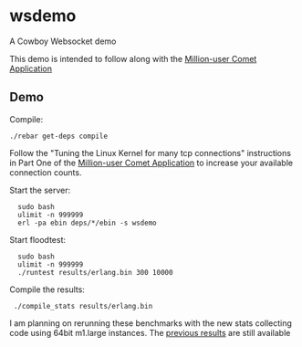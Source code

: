 # wsdemo

A Cowboy Websocket demo

This demo is intended to follow along with
the [Million-user Comet Application](http://www.metabrew.com/article/a-million-user-comet-application-with-mochiweb-part-1)

## Demo

Compile:

    ./rebar get-deps compile



Follow the "Tuning the Linux Kernel for many tcp connections" instructions in Part One of the 
[Million-user Comet Application](http://www.metabrew.com/article/a-million-user-comet-application-with-mochiweb-part-1)
to increase your available connection counts.

Start the server:

      sudo bash
      ulimit -n 999999
      erl -pa ebin deps/*/ebin -s wsdemo

Start floodtest:

      sudo bash
      ulimit -n 999999
      ./runtest results/erlang.bin 300 10000

Compile the results:

     ./compile_stats results/erlang.bin

I am planning on rerunning these benchmarks with the new stats collecting code using 64bit m1.large instances.
The [previous results](https://github.com/ericmoritz/wsdemo/blob/results-v1/results.md) are still available
